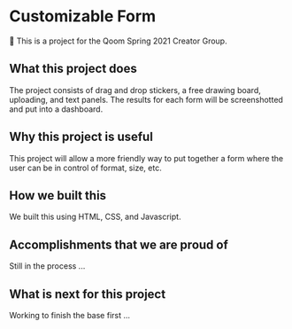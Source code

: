 Customizable Form
==================
💨  This is a project for the Qoom Spring 2021 Creator Group.
## What this project does
The project consists of drag and drop stickers, a free drawing board, uploading, and text panels. The results for each form will be screenshotted and put into a dashboard. 
## Why this project is useful
This project will allow a more friendly way to put together a form where the user can be in control of format, size, etc.
## How we built this 
We built this using HTML, CSS, and Javascript.
## Accomplishments that we are proud of 
Still in the process ...
## What is next for this project
Working to finish the base first ...
